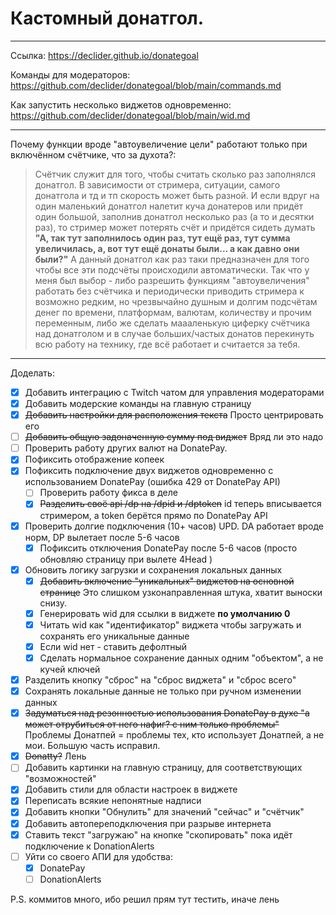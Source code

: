 # Кастомный донатгол.

--- 

Ссылка: https://declider.github.io/donategoal

Команды для модераторов: https://github.com/declider/donategoal/blob/main/commands.md

Как запустить несколько виджетов одновременно: https://github.com/declider/donategoal/blob/main/wid.md

---

Почему функции вроде "автоувеличение цели" работают только при включённом счётчике, что за духота?:
> Счётчик служит для того, чтобы считать сколько раз заполнялся донатгол. В зависимости от стримера, ситуации, самого донатгола и тд и тп скорость может быть разной. И если вдруг на один маленький донатгол налетит куча донатеров или придёт один большой, заполнив донатгол несколько раз (а то и десятки раз), то стример может потерять счёт и придётся сидеть думать __"А, так тут заполнилось один раз, тут ещё раз, тут сумма увеличилась, а, вот тут ещё донаты были... а как давно они были?"__
А данный донатгол как раз таки предназначен для того чтобы все эти подсчёты происходили автоматически. Так что у меня был выбор - либо разрешить функциям "автоувеличения" работать без счётчика и периодически приводить стримера к возможно редким, но чрезвычайно душным и долгим подсчётам денег по времени, платформам, валютам, количеству и прочим переменным, либо же сделать маааленькую циферку счётчика над донатголом и в случае больших/частых донатов перекинуть всю работу на технику, где всё работает и считается за тебя.

---

Доделать:
- [x] Добавить интеграцию с Twitch чатом для управления модераторами
- [x] Добавить модерские команды на главную страницу
- [x] ~~Добавить настройки для расположения текста~~ Просто центрировать его
- [ ] ~~Добавить общую задоначенную сумму под виджет~~ Вряд ли это надо
- [ ] Проверить работу других валют на DonatePay.
- [x] Пофиксить отображение копеек
- [x] Пофиксить подключение двух виджетов одновременно с использованием DonatePay (ошибка 429 от DonatePay API)
  - [ ] Проверить работу фикса в деле
  - [x] ~~Разделить своё api /dp на /dpid и /dptoken~~ id теперь вписывается стримером, а token берётся прямо по DonatePay API
- [x] Проверить долгие подключения (10+ часов) UPD. DA работает вроде норм, DP вылетает после 5-6 часов
  - [x] Пофиксить отключения DonatePay после 5-6 часов (просто обновляю страницу при вылете 4Head )
- [x] Обновить логику загрузки и сохранения локальных данных
  - [x] ~~Добавить включение "уникальных" виджетов на основной странице~~ Это слишком узконаправленная штука, хватит выноски снизу.
  - [x] Генерировать wid для ссылки в виджете **по умолчанию 0**
  - [x] Читать wid как "идентификатор" виджета чтобы загружать и сохранять его уникальные данные
  - [x] Если wid нет - ставить дефолтный
  - [x] Сделать нормальное сохранение данных одним "объектом", а не кучей ключей
- [x] Разделить кнопку "сброс" на "сброс виджета" и "сброс всего"
- [x] Сохранять локальные данные не только при ручном изменении данных
- [x] ~~Задуматься над резонностью использования DonatePay в духе "а может отрубиться от него нафиг? с ним только проблемы"~~ Проблемы Донатпей = проблемы тех, кто использует Донатпей, а не мои. Большую часть исправил.
- [x] ~~Donatty?~~ Лень
- [ ] Добавить картинки на главную страницу, для соответствующих "возможностей"
- [x] Добавить стили для области настроек в виджете
- [x] Переписать всякие непонятные надписи
- [x] Добавить кнопки "Обнулить" для значений "сейчас" и "счётчик"
- [x] Добавить автопереподключения при разрыве интернета
- [x] Ставить текст "загружаю" на кнопке "скопировать" пока идёт подключение к DonationAlerts
- [ ] Уйти со своего АПИ для удобства:
  - [X] DonatePay
  - [ ] DonationAlerts

P.S. коммитов много, ибо решил прям тут тестить, иначе лень
